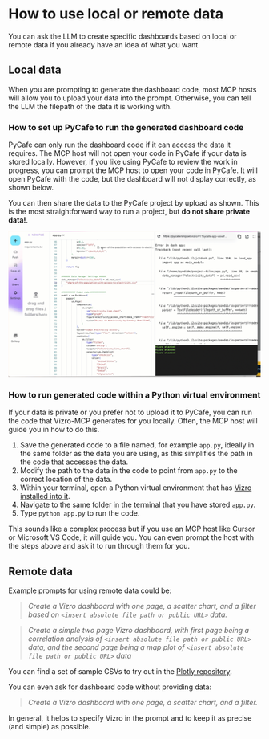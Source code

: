 # How to use local or remote data

You can ask the LLM to create specific dashboards based on local or remote data if you already have an idea of what you want.

## Local data

When you are prompting to generate the dashboard code, most MCP hosts will allow you to upload your data into the prompt. Otherwise, you can tell the LLM the filepath of the data it is working with.

### How to set up PyCafe to run the generated dashboard code

PyCafe can only run the dashboard code if it can access the data it requires. The MCP host will not open your code in PyCafe if your data is stored locally. However, if you like using PyCafe to review the work in progress, you can prompt the MCP host to open your code in PyCafe. It will open PyCafe with the code, but the dashboard will not display correctly, as shown below. 

You can then share the data to the PyCafe project by upload as shown. This is the most straightforward way to run a project, but **do not share private data!**.

![Install Vizro-MCP with uv](../../assets/images/looping-data-upload.gif)

### How to run generated code within a Python virtual environment

If your data is private or you prefer not to upload it to PyCafe, you can run the code that Vizro-MCP generates for you locally. Often, the MCP host will guide you in how to do this. 

1. Save the generated code to a file named, for example `app.py`, ideally in the same folder as the data you are using, as this simplifies the path in the code that accesses the data.
2. Modify the path to the data in the code to point from `app.py` to the correct location of the data.
3. Within your terminal, open a Python virtual environment that has [Vizro installed into it](https://vizro.readthedocs.io/en/stable/pages/user-guides/install/#verifying-the-installation).
4. Navigate to the same folder in the terminal that you have stored `app.py`.
5. Type `python app.py` to run the code. 

This sounds like a complex process but if you use an MCP host like Cursor or Microsoft VS Code, it will guide you. You can even prompt the host with the steps above and ask it to run through them for you.

## Remote data

Example prompts for using remote data could be:

> _Create a Vizro dashboard with one page, a scatter chart, and a filter based on `<insert absolute file path or public URL>` data._

> _Create a simple two page Vizro dashboard, with first page being a correlation analysis of `<insert absolute file path or public URL>` data, and the second page being a map plot of `<insert absolute file path or public URL>` data_

You can find a set of sample CSVs to try out in the [Plotly repository](https://github.com/plotly/datasets/tree/master).

You can even ask for dashboard code without providing data:

> _Create a Vizro dashboard with one page, a scatter chart, and a filter._

In general, it helps to specify Vizro in the prompt and to keep it as precise (and simple) as possible.
